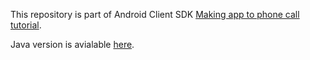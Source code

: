 This repository is part of Android Client SDK [Making app to phone call tutorial](https://developer.nexmo.com/client-sdk/tutorials/app-to-app/introduction/kotlin).

Java version is avialable [here](https://github.com/nexmo-community/client-sdk-android-tutorial-voice-app-to-app-java).
